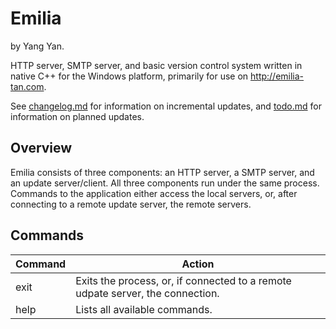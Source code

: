 # Emilia

by Yang Yan.

HTTP server, SMTP server, and basic version control system written in native C++ for the Windows platform, primarily for use on <http://emilia-tan.com>.

See [changelog.md](changelog.md) for information on incremental updates, and [todo.md](todo.md) for information on planned updates.

## Overview

Emilia consists of three components: an HTTP server, a SMTP server, and an update server/client. All three components run under the same process. Commands to the application either access the local servers, or, after connecting to a remote update server, the remote servers.

## Commands

Command | Action
| - | - |
exit | Exits the process, or, if connected to a remote udpate server, the connection.
help | Lists all available commands.
